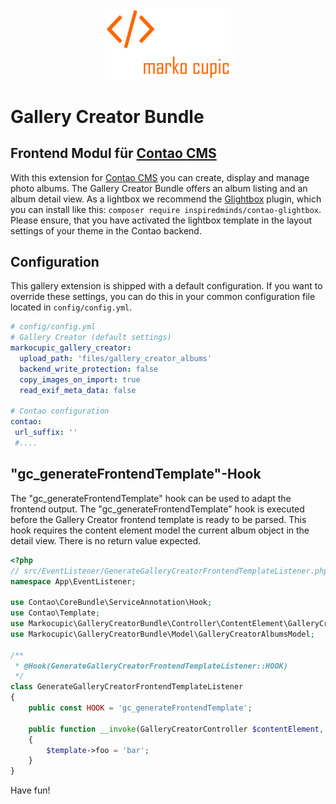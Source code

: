 <p align="center"><a href="https://github.com/markocupic"><img src="docs/logo.png" width="200"></a></p>

# Gallery Creator Bundle

## Frontend Modul für [Contao CMS](https://www.contao.org)

With this extension for [Contao CMS](https://www.contao.org) you can create,
 display and manage photo albums.
 The Gallery Creator Bundle offers an album listing and an album detail view.
 As a lightbox we recommend the [Glightbox](https://biati-digital.github.io/glightbox/) plugin,
 which you can install like this: `composer require inspiredminds/contao-glightbox`.
 Please ensure, that you have activated the lightbox template
 in the layout settings of your theme in the Contao backend.

## Configuration
This gallery extension is shipped with a default configuration.
 If you want to override these settings, you
 can do this in your common configuration file located in `config/config.yml`.

```yaml
# config/config.yml
# Gallery Creator (default settings)
markocupic_gallery_creator:
  upload_path: 'files/gallery_creator_albums'
  backend_write_protection: false
  copy_images_on_import: true
  read_exif_meta_data: false

# Contao configuration
contao:
 url_suffix: ''
 #....
```


## "gc_generateFrontendTemplate"-Hook
The "gc_generateFrontendTemplate" hook can be used to adapt the frontend output.
 The "gc_generateFrontendTemplate" hook is executed before the Gallery Creator frontend template
 is ready to be parsed. This hook requires the content element model the current album object in the detail view.
 There is no return value expected.


```php
<?php
// src/EventListener/GenerateGalleryCreatorFrontendTemplateListener.php
namespace App\EventListener;

use Contao\CoreBundle\ServiceAnnotation\Hook;
use Contao\Template;
use Markocupic\GalleryCreatorBundle\Controller\ContentElement\GalleryCreatorController;
use Markocupic\GalleryCreatorBundle\Model\GalleryCreatorAlbumsModel;

/**
 * @Hook(GenerateGalleryCreatorFrontendTemplateListener::HOOK)
 */
class GenerateGalleryCreatorFrontendTemplateListener
{
    public const HOOK = 'gc_generateFrontendTemplate';

    public function __invoke(GalleryCreatorController $contentElement, Template $template, GalleryCreatorAlbumsModel $albumsModel)
    {
        $template->foo = 'bar';
    }
}

```


Have fun!

